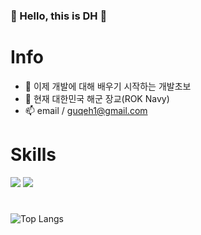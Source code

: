 

### 👋  Hello, this is DH  👋



# Info

- 🌱 이제 개발에 대해 배우기 시작하는 개발초보
- 🔭 현재 대한민국 해군 장교(ROK Navy)
- 📫 email / guqeh1@gmail.com


# Skills

<img src="https://img.shields.io/badge/python-black?style=flat&logo=Python&logoColor=3776AB"/> <img src="https://img.shields.io/badge/JavaScript-black?style=flat&logo=JavaScript&logoColor=F7DF1E"/>

# 
![Top Langs](https://github-readme-stats.vercel.app/api/top-langs/?username=PRO-DH&layout=compact&theme=tokyonight)









<!--
**PRO-DH/PRO-DH** is a ✨ _special_ ✨ repository because its `README.md` (this file) appears on your GitHub profile.

Here are some ideas to get you started:

- 🔭 I’m currently working on ...
- 🌱 I’m currently learning ...
- 👯 I’m looking to collaborate on ...
- 🤔 I’m looking for help with ...
- 💬 Ask me about ...
- 📫 How to reach me: ...
- 😄 Pronouns: ...
- ⚡ Fun fact: ...
-->
